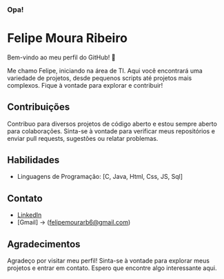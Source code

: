 ### Opa!

# Felipe Moura Ribeiro

Bem-vindo ao meu perfil do GitHub! 👋

Me chamo Felipe, iniciando na área de TI. Aqui você encontrará uma variedade de projetos, desde pequenos scripts até projetos mais complexos. Fique à vontade para explorar e contribuir!


## Contribuições

Contribuo para diversos projetos de código aberto e estou sempre aberto para colaborações. Sinta-se à vontade para verificar meus repositórios e enviar pull requests, sugestões ou relatar problemas.

## Habilidades

- Linguagens de Programação: [C, Java, Html, Css, JS, Sql]
<!-- - Ferramentas e Tecnologias: [Lista de Ferramentas] -->

## Contato

- [LinkedIn](https://www.linkedin.com/in/felipe-moura-ribeiro-571b84232/)
- [Gmail] -> (felipemourarb6@gmail.com)


## Agradecimentos

Agradeço por visitar meu perfil! Sinta-se à vontade para explorar meus projetos e entrar em contato. Espero que encontre algo interessante aqui.



<!--
**felipemoura6/felipemoura6** is a ✨ _special_ ✨ repository because its `README.md` (this file) appears on your GitHub profile.

Here are some ideas to get you started:

- 🔭 I’m currently working on ...
- 🌱 I’m currently learning ...
- 👯 I’m looking to collaborate on ...
- 🤔 I’m looking for help with ...
- 💬 Ask me about ...
- 📫 How to reach me: ...
- 😄 Pronouns: ...
- ⚡ Fun fact: ...
-->
